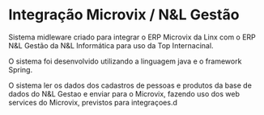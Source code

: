 # Integração Microvix / N&L Gestão

Sistema midleware criado para integrar o ERP Microvix da Linx com o ERP N&L Gestão da N&L Informática para uso da Top Internacinal.

O sistema foi desenvolvido utilizando a linguagem java e o framework Spring.

O sistema ler os dados dos cadastros de pessoas e produtos da base de dados do N&L Gestao e enviar para o Microvix, fazendo uso dos web services do Microvix, previstos para integraçoes.d